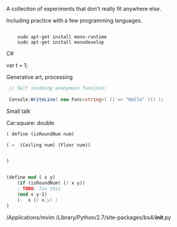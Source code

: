A colleciton of experiments that don't really fit anywhere else.


Including practice with a few programming languages.


```

    sudo apt-get install mono-runtime
    sudo apt-get install monodevelop
```


C#

var t = 1;

Generative art, processing


```c#
 // Self invoking anonymous funciton:
 
 Console.WriteLine( new Func<string>( () => "Hello" )() );
```


Small talk

Car:square: double

```lisp
( define (isRoundNum num)

( =  (Ceiling num) (Floor num))


)


(define mod ( x y)
    (if (isRoundNum( (/ x y))
    ; TODO: fix this
    (mod x y-1)
    (-  x (/ x;y) )
)
```
 /Applications/mvim /Library/Python/2.7/site-packages/bs4/__init__.py 
